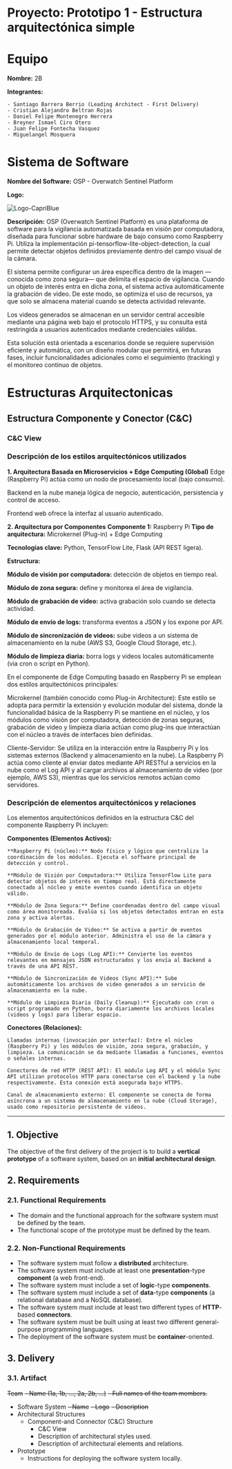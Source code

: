 # Proyecto: Prototipo 1 - Estructura arquitectónica simple

# Equipo
**Nombre:** 2B

**Integrantes:** 

    - Santiago Barrera Berrio (Leading Architect - First Delivery)
    - Cristian Alejandro Beltran Rojas
    - Daniel Felipe Montenegro Herrera
    - Breyner Ismael Ciro Otero
    - Juan Felipe Fontecha Vasquez
    - Miguelangel Mosquera

# Sistema de Software

**Nombre del Software:** OSP - Overwatch Sentinel Platform

**Logo:** 

![Logo-CapriBlue](https://github.com/user-attachments/assets/4e00fde1-3738-4922-8777-0c1bc1cc4965)


**Descripción:** OSP (Overwatch Sentinel Platform) es una plataforma de software para la vigilancia automatizada basada en visión por computadora, diseñada para funcionar sobre hardware de bajo consumo como Raspberry Pi. Utiliza la implementación pi-tensorflow-lite-object-detection, la cual permite detectar objetos definidos previamente dentro del campo visual de la cámara.

El sistema permite configurar un área específica dentro de la imagen —conocida como zona segura— que delimita el espacio de vigilancia. Cuando un objeto de interés entra en dicha zona, el sistema activa automáticamente la grabación de video. De este modo, se optimiza el uso de recursos, ya que solo se almacena material cuando se detecta actividad relevante.

Los videos generados se almacenan en un servidor central accesible mediante una página web bajo el protocolo HTTPS, y su consulta está restringida a usuarios autenticados mediante credenciales válidas.

Esta solución está orientada a escenarios donde se requiere supervisión eficiente y automática, con un diseño modular que permitirá, en futuras fases, incluir funcionalidades adicionales como el seguimiento (tracking) y el monitoreo continuo de objetos.


# Estructuras Arquitectonicas

## Estructura Componente y Conector (C&C)
### C&C View
### Descripción de los estilos arquitectónicos utilizados

**1. Arquitectura Basada en Microservicios + Edge Computing (Global)**
Edge (Raspberry Pi) actúa como un nodo de procesamiento local (bajo consumo).

Backend en la nube maneja lógica de negocio, autenticación, persistencia y control de acceso.

Frontend web ofrece la interfaz al usuario autenticado.

**2. Arquitectura por Componentes**
**Componente 1:** Raspberry Pi
**Tipo de arquitectura:** Microkernel (Plug-in) + Edge Computing

**Tecnologías clave:** Python, TensorFlow Lite, Flask (API REST ligera).

**Estructura:**

**Módulo de visión por computadora:** detección de objetos en tiempo real.

**Módulo de zona segura:** define y monitorea el área de vigilancia.

**Módulo de grabación de video:** activa grabación solo cuando se detecta actividad.

**Módulo de envío de logs:** transforma eventos a JSON y los expone por API.

**Módulo de sincronización de videos:** sube videos a un sistema de almacenamiento en la nube (AWS S3, Google Cloud Storage, etc.).

**Módulo de limpieza diaria:** borra logs y videos locales automáticamente (via cron o script en Python).

En el componente de Edge Computing basado en Raspberry Pi se emplean dos estilos arquitectónicos principales:

Microkernel (también conocido como Plug-in Architecture): Este estilo se adopta para permitir la extensión y evolución modular del sistema, donde la funcionalidad básica de la Raspberry Pi se mantiene en el núcleo, y los módulos como visión por computadora, detección de zonas seguras, grabación de video y limpieza diaria actúan como plug-ins que interactúan con el núcleo a través de interfaces bien definidas.

Cliente-Servidor: Se utiliza en la interacción entre la Raspberry Pi y los sistemas externos (Backend y almacenamiento en la nube). La Raspberry Pi actúa como cliente al enviar datos mediante API RESTful a servicios en la nube como el Log API y al cargar archivos al almacenamiento de video (por ejemplo, AWS S3), mientras que los servicios remotos actúan como servidores.


### Descripción de elementos arquitectónicos y relaciones
Los elementos arquitectónicos definidos en la estructura C&C del componente Raspberry Pi incluyen:

**Componentes (Elementos Activos):**

    **Raspberry Pi (núcleo):** Nodo físico y lógico que centraliza la coordinación de los módulos. Ejecuta el software principal de detección y control.
    
    **Módulo de Visión por Computadora:** Utiliza TensorFlow Lite para detectar objetos de interés en tiempo real. Está directamente conectado al núcleo y emite eventos cuando identifica un objeto válido.
    
    **Módulo de Zona Segura:** Define coordenadas dentro del campo visual como área monitoreada. Evalúa si los objetos detectados entran en esta zona y activa alertas.
    
    **Módulo de Grabación de Video:** Se activa a partir de eventos generados por el módulo anterior. Administra el uso de la cámara y almacenamiento local temporal.
    
    **Módulo de Envío de Logs (Log API):** Convierte los eventos relevantes en mensajes JSON estructurados y los envía al Backend a través de una API REST.
    
    **Módulo de Sincronización de Videos (Sync API):** Sube automáticamente los archivos de video generados a un servicio de almacenamiento en la nube.
    
    **Módulo de Limpieza Diaria (Daily Cleanup):** Ejecutado con cron o script programado en Python, borra diariamente los archivos locales (videos y logs) para liberar espacio.

**Conectores (Relaciones):**

    Llamadas internas (invocación por interfaz): Entre el núcleo (Raspberry Pi) y los módulos de visión, zona segura, grabación, y limpieza. La comunicación se da mediante llamadas a funciones, eventos o señales internas.
    
    Conectores de red HTTP (REST API): El módulo Log API y el módulo Sync API utilizan protocolos HTTP para conectarse con el backend y la nube respectivamente. Esta conexión está asegurada bajo HTTPS.
    
    Canal de almacenamiento externo: El componente se conecta de forma asíncrona a un sistema de almacenamiento en la nube (Cloud Storage), usado como repositorio persistente de videos.

______________________________________________________________________________________________________________________________________________________________________________

## 1. Objective

The objective of the first delivery of the project is to build a **vertical prototype** of a software system, based on an **initial architectural design**.

## 2. Requirements

### 2.1. Functional Requirements

* The domain and the functional approach for the software system must be defined by the team.
* The functional scope of the prototype must be defined by the team.

### 2.2. Non-Functional Requirements

* The software system must follow a **distributed** architecture.
* The software system must include at least one **presentation**-type **component** (a web front-end).
* The software system must include a set of **logic**-type **components**.
* The software system must include a set of **data**-type **components** (a relational database and a NoSQL database).
* The software system must include at least two different types of **HTTP**-based **connectors**.
* The software system must be built using at least two different general-purpose programming languages.
* The deployment of the software system must be **container**-oriented.

## 3. Delivery

### 3.1. Artifact

~~Team~~
~~- Name (1a, 1b, ..., 2a, 2b, ...)~~
~~- Full names of the team members.~~
* Software System
  ~~- Name~~
  ~~- Logo~~
  ~~- Description~~
* Architectural Structures
  - Component-and Connector (C&C) Structure
    + C&C View
    + Description of architectural styles used.
    + Description of architectural elements and relations.
* Prototype
  - Instructions for deploying the software system locally.
